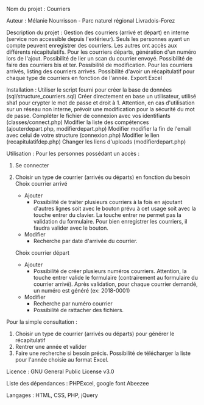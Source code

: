 Nom du projet : Courriers

Auteur : Mélanie Nourrisson - Parc naturel régional Livradois-Forez

Description du projet :
Gestion des courriers (arrivé et départ) en interne (service non accessible depuis l'extérieur).
Seuls les personnes ayant un compte peuvent enregistrer des courriers. Les autres ont accès aux différents récapitulatifs.
Pour les courriers départs, génération d'un numéro lors de l'ajout. Possibilité de lier un scan du courrier envoyé. Possibilité de faire des courriers bis et ter. Possibilité de modification.
Pour les courriers arrivés, listing des courriers arrivés.
Possibilité d'avoir un récapitulatif pour chaque type de courriers en fonction de l'année. Export Excel

Installation :
Utiliser le script fourni pour créer la base de données (sql/structure_courriers.sql)
Créer directement en base un utilisateur, utilisé sha1 pour crypter le mot de passe et droit à 1. Attention, en cas d'utilisation sur un réseau non interne, prévoir une modification pour la sécurité du mot de passe.
Compléter le fichier de connexion avec vos identifiants (classes/connect.php)
Modifier la liste des compétences (ajouterdepart.php, modifierdepart.php)
Modifier modifier la fin de l'email avec celui de votre structure (connexion.php)
Modifier le lien (recapitulatifdep.php)
Changer les liens d'uploads (modifierdepart.php)

Utilisation :
Pour les personnes possédant un accès :
1. Se connecter
2. Choisir un type de courrier (arrivés ou départs) en fonction du besoin
	Choix courrier arrivé
	* Ajouter
		- Possibilité de traiter plusieurs courriers à la fois en ajoutant d'autres lignes soit avec le bouton prévu à cet usage soit avec la touche entrer du clavier. La touche entrer ne permet pas la validation du formulaire. Pour bien enregistrer les courriers, il faudra valider avec le bouton.
	* Modifier
		- Recherche par date d'arrivée du courrier.
		
	Choix courrier départ
	* Ajouter
		- Possibilité de créer plusieurs numéros courriers. Attention, la touche entrer valide le formulaire (contrairement au formulaire du courrier arrivé). Après validation, pour chaque courrier demandé, un numéro est généré (ex: 2018-0001)
	* Modifier
		- Recherche par numéro courrier
		- Possibilité de rattacher des fichiers.
	


Pour la simple consultation :
1. Choisir un type de courrier (arrivés ou départs) pour générer le récapitulatif
2. Rentrer une année et valider
3. Faire une recherche si besoin précis. Possibilité de télécharger la liste pour l'année choisie au format Excel.

Licence : GNU General Public License v3.0

Liste des dépendances : PHPExcel, google font Abeezee

Langages : HTML, CSS, PHP, jQuery

